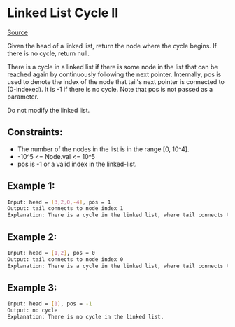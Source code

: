 # Linked List Cycle II
[Source](https://leetcode.com/problems/linked-list-cycle-ii/)

Given the head of a linked list, return the node where the cycle begins. If there is no cycle, return null.

There is a cycle in a linked list if there is some node in the list that can be reached again by continuously following the next pointer. Internally, pos is used to denote the index of the node that tail's next pointer is connected to (0-indexed). It is -1 if there is no cycle. Note that pos is not passed as a parameter.

Do not modify the linked list.



## Constraints:

 - The number of the nodes in the list is in the range [0, 10^4].
 - -10^5 <= Node.val <= 10^5
 - pos is -1 or a valid index in the linked-list.

## Example 1:
```sh
Input: head = [3,2,0,-4], pos = 1
Output: tail connects to node index 1
Explanation: There is a cycle in the linked list, where tail connects to the second node.
```

## Example 2:
```sh
Input: head = [1,2], pos = 0
Output: tail connects to node index 0
Explanation: There is a cycle in the linked list, where tail connects to the first node.
```

## Example 3:
```sh
Input: head = [1], pos = -1
Output: no cycle
Explanation: There is no cycle in the linked list.
```
